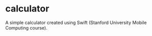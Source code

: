 # calculator
A simple calculator created using Swift (Stanford University Mobile Computing course). 

